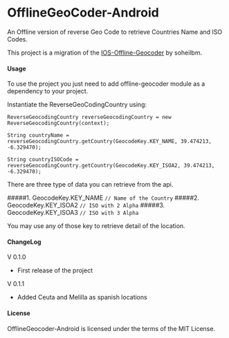 OfflineGeoCoder-Android
=======================

An Offline version of reverse Geo Code to retrieve Countries Name and ISO Codes.

This project is a migration of the [IOS-Offline-Geocoder](https://github.com/soheilbm/IOS-Offline-GeoCoder) by soheilbm.

#### Usage

To use the project you just need to add offline-geocoder module as a dependency to your project.

Instantiate the ReverseGeoCodingCountry using:

```
ReverseGeocodingCountry reverseGeocodingCountry = new ReverseGeocodingCountry(context);
```

```
String countryName = reverseGeocodingCountry.getCountry(GeocodeKey.KEY_NAME, 39.474213, -6.329470);
```

```
String countryISOCode = reverseGeocodingCountry.getCountry(GeocodeKey.KEY_ISOA2, 39.474213, -6.329470);
```

There are three type of data you can retrieve from the api.

#####1. GeocodeKey.KEY_NAME   `// Name of the Country`
#####2. GeocodeKey.KEY_ISOA2  `// ISO with 2 Alpha`
#####3. GeocodeKey.KEY_ISOA3  `// ISO with 3 Alpha`

You may use any of those key to retrieve detail of the location.


#### ChangeLog

V 0.1.0
- First release of the project

V 0.1.1
- Added Ceuta and Melilla as spanish locations


#### License 

OfflineGeocoder-Android is licensed under the terms of the MIT License.
